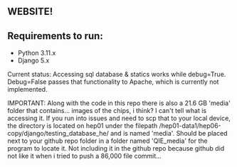 WEBSITE!
-
Requirements to run:
-
- Python 3.11.x
- Django 5.x

Current status:
Accessing sql database & statics works while debug=True.
Debug=False passes that functionality to Apache, which is currently not implemented.

IMPORTANT:
Along with the code in this repo there is also a 21.6 GB 'media' folder that contains... images of the chips, i think? I can't tell what is accessing it.
If you run into issues and need to scp that to your local device, the directory is located on hep01 under the filepath /hep01-data1/hep06-copy/django/testing_database_he/ and is named 'media'.
Should be placed next to your github repo folder in a folder named 'QIE_media' for the program to locate it. 
Not including it in the github repo because github did not like it when i tried to push a 86,000 file commit... 
